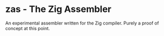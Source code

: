 # zas - The Zig Assembler

An experimental assembler written for the Zig compiler. Purely a proof of concept at this point.
